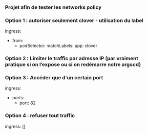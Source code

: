 ### Projet afin de tester les networks policy

### Option 1 : autoriser seulement clover - utilisation du label 
ingress:
  - from:
      - podSelector:
          matchLabels:
            app: clover

### Option 2 : Limiter le traffic par adresse IP (par vraiment pratique si on l’expose ou si on redémarre notre argocd)



### Option 3 : Accéder que d'un certain port
  ingress:
  - ports:
    - port: 82


### Option 4 : refuser tout traffic
ingress: []